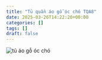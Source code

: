 ```yaml
---
title: "Tủ quần áo gỗ óc chó TQA8"
date: 2025-03-26T14:22:20+00:00
categories: []
tags: []
draft: false
---
```

![tủ áo gỗ óc chó](/img/tu-ao/tqa8/tu-quan-ao-go-oc-cho-tqa8-00-7.webp)
